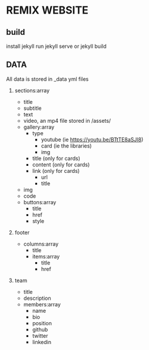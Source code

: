 # REMIX WEBSITE

## build 
install jekyll
run jekyll serve or jekyll build


## DATA

All data is stored in _data yml files

1. sections:array

	*  title
	*  subtitle
	*  text
	*  video, an mp4 file stored in /assets/
	*  gallery:array
		*  type 
			*  youtube (ie https://youtu.be/BTtTE8aSJl8)
			*  card (ie the libraries) 
			*  img
		* title (only for cards)
		* content (only for cards)
		* link (only for cards)
			*  url
			*  title
	*  img
	*  code
	*  buttons:array
		*  title
		*  href
		*  style


2. footer
	* columns:array
		* title
		* items:array
			* title
			* href
3. team
	* title
	* description
	* members:array
		* name
		* bio
		* position
		* github
		* twitter
		* linkedin



